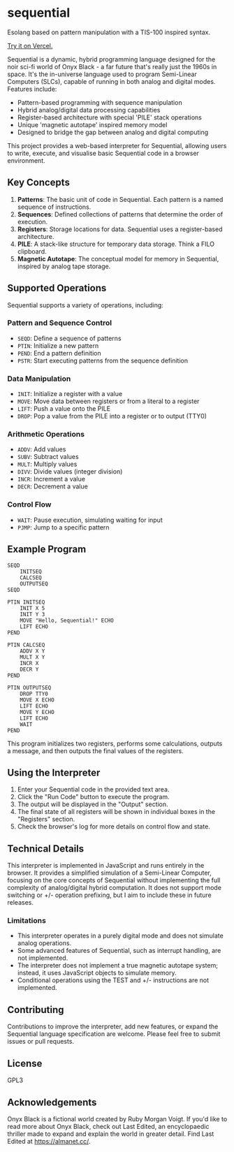 # sequential

Esolang based on pattern manipulation with a TIS-100 inspired syntax.

[Try it on Vercel.](https://sequential-interpreter.vercel.app)

Sequential is a dynamic, hybrid programming language designed for the noir sci-fi world of Onyx Black - a far future that's really just the 1960s in space. It's the in-universe language used to program Semi-Linear Computers (SLCs), capable of running in both analog and digital modes. Features include:

- Pattern-based programming with sequence manipulation
- Hybrid analog/digital data processing capabilities
- Register-based architecture with special 'PILE' stack operations
- Unique 'magnetic autotape' inspired memory model
- Designed to bridge the gap between analog and digital computing

This project provides a web-based interpreter for Sequential, allowing users to write, execute, and visualise basic Sequential code in a browser environment.

## Key Concepts

1. **Patterns**: The basic unit of code in Sequential. Each pattern is a named sequence of instructions.
2. **Sequences**: Defined collections of patterns that determine the order of execution.
3. **Registers**: Storage locations for data. Sequential uses a register-based architecture.
4. **PILE**: A stack-like structure for temporary data storage. Think a FILO clipboard.
5. **Magnetic Autotape**: The conceptual model for memory in Sequential, inspired by analog tape storage.

## Supported Operations

Sequential supports a variety of operations, including:

### Pattern and Sequence Control

- `SEQD`: Define a sequence of patterns
- `PTIN`: Initialize a new pattern
- `PEND`: End a pattern definition
- `PSTR`: Start executing patterns from the sequence definition

### Data Manipulation

- `INIT`: Initialize a register with a value
- `MOVE`: Move data between registers or from a literal to a register
- `LIFT`: Push a value onto the PILE
- `DROP`: Pop a value from the PILE into a register or to output (TTY0)

### Arithmetic Operations

- `ADDV`: Add values
- `SUBV`: Subtract values
- `MULT`: Multiply values
- `DIVV`: Divide values (integer division)
- `INCR`: Increment a value
- `DECR`: Decrement a value

### Control Flow

- `WAIT`: Pause execution, simulating waiting for input
- `PJMP`: Jump to a specific pattern

## Example Program

```
SEQD
    INITSEQ
    CALCSEQ
    OUTPUTSEQ
SEQD

PTIN INITSEQ
    INIT X 5
    INIT Y 3
    MOVE "Hello, Sequential!" ECHO
    LIFT ECHO
PEND

PTIN CALCSEQ
    ADDV X Y
    MULT X Y
    INCR X
    DECR Y
PEND

PTIN OUTPUTSEQ
    DROP TTY0
    MOVE X ECHO
    LIFT ECHO
    MOVE Y ECHO
    LIFT ECHO
    WAIT
PEND
```

This program initializes two registers, performs some calculations, outputs a message, and then outputs the final values of the registers.

## Using the Interpreter

1. Enter your Sequential code in the provided text area.
2. Click the "Run Code" button to execute the program.
3. The output will be displayed in the "Output" section.
4. The final state of all registers will be shown in individual boxes in the "Registers" section.
5. Check the browser's log for more details on control flow and state.

## Technical Details

This interpreter is implemented in JavaScript and runs entirely in the browser. It provides a simplified simulation of a Semi-Linear Computer, focusing on the core concepts of Sequential without implementing the full complexity of analog/digital hybrid computation. It does not support mode switching or +/- operation prefixing, but I aim to include these in future releases.

### Limitations

- This interpreter operates in a purely digital mode and does not simulate analog operations.
- Some advanced features of Sequential, such as interrupt handling, are not implemented.
- The interpreter does not implement a true magnetic autotape system; instead, it uses JavaScript objects to simulate memory.
- Conditional operations using the TEST and +/- instructions are not implemented.

## Contributing

Contributions to improve the interpreter, add new features, or expand the Sequential language specification are welcome. Please feel free to submit issues or pull requests.

## License

GPL3

## Acknowledgements

Onyx Black is a fictional world created by Ruby Morgan Voigt. If you'd like to read more about Onyx Black, check out Last Edited, an encyclopaedic thriller made to expand and explain the world in greater detail. Find Last Edited at https://almanet.cc/.
